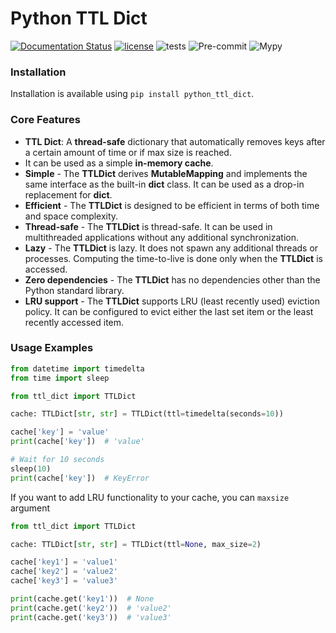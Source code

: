 # Python TTL Dict

[![Documentation Status](https://readthedocs.org/projects/python-ttl-dict/badge/?version=latest)](https://python-ttl-dict.readthedocs.io/en/latest/?badge=latest)
[![license](https://img.shields.io/github/license/zoola969/python_ttl_dict.svg)](https://github.com/zoola969/python_ttl_dict/blob/main/LICENSE)
![tests](https://github.com/zoola969/python_ttl_dict/actions/workflows/tests.yml/badge.svg?branch=master)
![Pre-commit](https://img.shields.io/badge/pre--commit-enabled-brightgreen?logo=pre-commit&logoColor=white)
![Mypy](https://img.shields.io/badge/mypy-checked-blue)
### Installation

Installation is available using `pip install python_ttl_dict`.

### Core Features

* **TTL Dict**: A **thread-safe** dictionary that automatically removes keys after a certain amount of time or if max
  size is reached.
* It can be used as a simple **in-memory cache**.
* **Simple** - The **TTLDict** derives **MutableMapping** and implements the same interface as the built-in **dict**
  class. It can be used as a drop-in replacement for **dict**.
* **Efficient** - The **TTLDict** is designed to be efficient in terms of both time and space complexity.
* **Thread-safe** - The **TTLDict** is thread-safe. It can be used in multithreaded applications without any additional
  synchronization.
* **Lazy** - The **TTLDict** is lazy. It does not spawn any additional threads or processes. Computing the time-to-live
  is done only when the **TTLDict** is accessed.
* **Zero dependencies** - The **TTLDict** has no dependencies other than the Python standard library.
* **LRU support** - The **TTLDict** supports LRU (least recently used) eviction policy. It can be configured to evict
  either the last set item or the least recently accessed item.


### Usage Examples

```python
from datetime import timedelta
from time import sleep

from ttl_dict import TTLDict

cache: TTLDict[str, str] = TTLDict(ttl=timedelta(seconds=10))

cache['key'] = 'value'
print(cache['key'])  # 'value'

# Wait for 10 seconds
sleep(10)
print(cache['key'])  # KeyError
```

If you want to add LRU functionality to your cache, you can `maxsize` argument

```python
from ttl_dict import TTLDict

cache: TTLDict[str, str] = TTLDict(ttl=None, max_size=2)

cache['key1'] = 'value1'
cache['key2'] = 'value2'
cache['key3'] = 'value3'

print(cache.get('key1'))  # None
print(cache.get('key2'))  # 'value2'
print(cache.get('key3'))  # 'value3'
```
